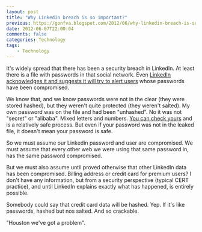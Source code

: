 ```yaml
---
layout: post
title: "Why LinkedIn breach is so important?"
previous: https://gonfva.blogspot.com/2012/06/why-linkedin-breach-is-so-important.html
date: 2012-06-07T22:00:04
comments: false
categories: Technology
tags:
    - Technology
---
```



It's widely spread that there has been a security breach in LinkedIn. At least there is a file with passwords in that social network. Even [LinkedIn acknowledges it and suggests it will try to alert users](http://blog.linkedin.com/2012/06/06/linkedin-member-passwords-compromised/) whose passwords have been compromised.


We know that, and we know passwords were not in the clear (they were stored hashed), but they weren't quite protected (they weren't salted). My own password was on the file and had been "unhashed". No it was not "secret" or "alibaba". Mixed letters and numbers. [You can check yours](http://leakedin.org/) and is a relatively safe process. But even if your password was not in the leaked file, it doesn't mean your password is safe.


So we must assume our Linkedin password and user are compromised. We must assume that every other web we were using that same password in, has the same password compromised.


But we must also assume until proved otherwise that other LinkedIn data has been compromised. Billing address or credit card for premium users? I don't have any information, but from a security perspective (typical CERT practice), and until LinkedIn explains exactly what has happened, is entirely possible.


Somebody could say that credit card data will be hashed. Yep. If it's like passwords, hashed but nos salted. And so crackable.


"Houston we've got a problem".

